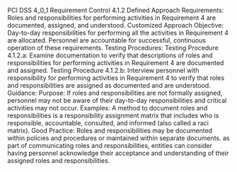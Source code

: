 PCI DSS 4_0_1 Requirement Control 4.1.2 Defined Approach Requirements: Roles and responsibilities for performing activities in Requirement 4 are documented, assigned, and understood. Customized Approach Objective: Day-to-day responsibilities for performing all the activities in Requirement 4 are allocated. Personnel are accountable for successful, continuous operation of these requirements. Testing Procedures: Testing Procedure 4.1.2.a: Examine documentation to verify that descriptions of roles and responsibilities for performing activities in Requirement 4 are documented and assigned. Testing Procedure 4.1.2.b: Interview personnel with responsibility for performing activities in Requirement 4 to verify that roles and responsibilities are assigned as documented and are understood. Guidance: Purpose: If roles and responsibilities are not formally assigned, personnel may not be aware of their day-to-day responsibilities and critical activities may not occur. Examples: A method to document roles and responsibilities is a responsibility assignment matrix that includes who is responsible, accountable, consulted, and informed (also called a raci matrix). Good Practice: Roles and responsibilities may be documented within policies and procedures or maintained within separate documents. as part of communicating roles and responsibilities, entities can consider having personnel acknowledge their acceptance and understanding of their assigned roles and responsibilities.